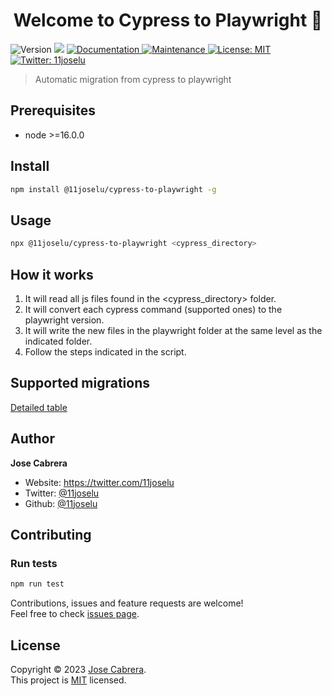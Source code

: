 <h1 align="center">Welcome to Cypress to Playwright 👋</h1>
<p>
  <img alt="Version" src="https://img.shields.io/badge/version-0.0.1-blue.svg?cacheSeconds=2592000" />
  <img src="https://img.shields.io/badge/node-%3E%3D16.0.0-blue.svg" />
  <a href="https://github.com/11joselu/cypress-to-playwright#readme" target="_blank">
    <img alt="Documentation" src="https://img.shields.io/badge/documentation-yes-brightgreen.svg" />
  </a>
  <a href="https://github.com/11joselu/cypress-to-playwright/graphs/commit-activity" target="_blank">
    <img alt="Maintenance" src="https://img.shields.io/badge/Maintained%3F-yes-green.svg" />
  </a>
  <a href="https://github.com/11joselu/cypress-to-playwright/blob/master/LICENSE" target="_blank">
    <img alt="License: MIT" src="https://img.shields.io/github/license/11joselu/Cypress to Playwright" />
  </a>
  <a href="https://twitter.com/11joselu" target="_blank">
    <img alt="Twitter: 11joselu" src="https://img.shields.io/twitter/follow/11joselu.svg?style=social" />
  </a>
</p>

> Automatic migration from cypress to playwright

## Prerequisites

- node >=16.0.0

## Install

```sh
npm install @11joselu/cypress-to-playwright -g
```

## Usage

```sh
npx @11joselu/cypress-to-playwright <cypress_directory>
```

## How it works

1. It will read all js files found in the <cypress_directory> folder.
2. It will convert each cypress command (supported ones) to the playwright version.
3. It will write the new files in the playwright folder at the same level as the indicated folder.
4. Follow the steps indicated in the script.

## Supported migrations

[Detailed table](/docs/migration.md)



## Author

**Jose Cabrera**

* Website: https://twitter.com/11joselu
* Twitter: [@11joselu](https://twitter.com/11joselu)
* Github: [@11joselu](https://github.com/11joselu)

## Contributing

### Run tests

```sh
npm run test
```

Contributions, issues and feature requests are welcome!<br />Feel free to check [issues page](https://github.com/11joselu/cypress-to-playwright/issues).



##  License

Copyright © 2023 [Jose Cabrera](https://github.com/11joselu).<br />
This project is [MIT](https://github.com/11joselu/cypress-to-playwright/blob/master/LICENSE) licensed.
